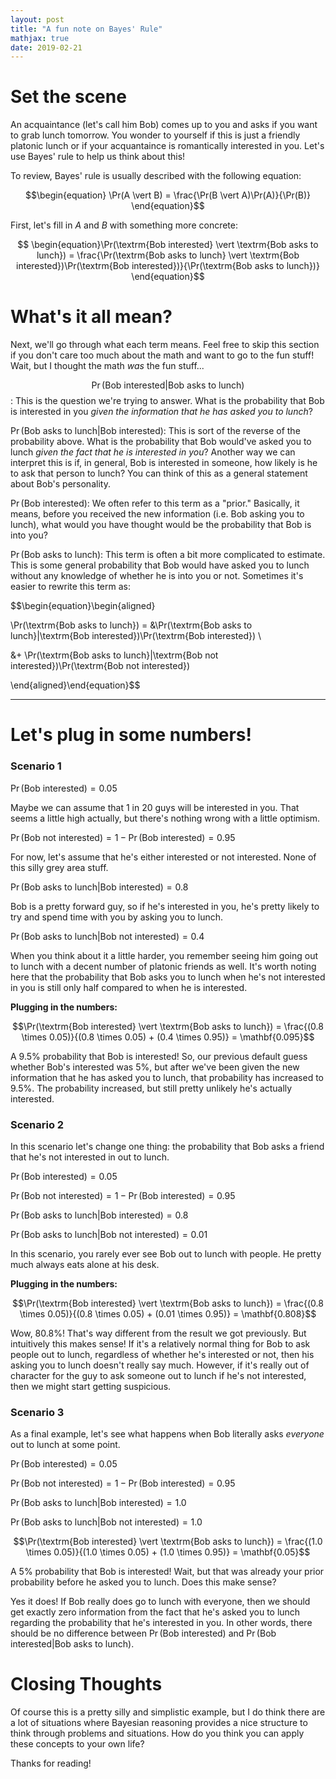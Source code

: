 ```yaml
---
layout: post
title: "A fun note on Bayes' Rule"
mathjax: true
date: 2019-02-21
---
```


# Set the scene

An acquaintance (let's call him Bob) comes up to you and asks if you want to grab lunch tomorrow. You wonder to yourself if this is just a friendly platonic lunch or if your acquantaince is romantically interested in you. Let's use Bayes' rule to help us think about this!

To review, Bayes' rule is usually described with the following equation:

$$\begin{equation} \Pr(A \vert B) = \frac{\Pr(B \vert A)\Pr(A)}{\Pr(B)} \end{equation}​$$

First, let's fill in $A​$ and $B​$ with something more concrete:

$$ \begin{equation}\Pr(\textrm{Bob interested} \vert \textrm{Bob asks to lunch}) = \frac{\Pr(\textrm{Bob asks to lunch} \vert \textrm{Bob interested})\Pr(\textrm{Bob interested})}{\Pr(\textrm{Bob asks to lunch})} \end{equation}​$$

# What's it all mean?

Next, we'll go through what each term means. Feel free to skip this section if you don't care too much about the math and want to go to the fun stuff! Wait, but I thought the math *was* the fun stuff...

$$\Pr(\textrm{Bob interested} \vert \textrm{Bob asks to lunch})$$: This is the question we're trying to answer. What is the probability that Bob is interested in you *given the information that he has asked you to lunch*?

$\Pr(\textrm{Bob asks to lunch} \vert \textrm{Bob interested})​$: This is sort of the reverse of the probability above. What is the probability that Bob would've asked you to lunch *given the fact that he is interested in you*? Another way we can interpret this is if, in general, Bob is interested in someone, how likely is he to ask that person to lunch? You can think of this as a general statement about Bob's personality.

$\Pr(\textrm{Bob interested})$: We often refer to this term as a "prior." Basically, it means, before you received the new information (i.e. Bob asking you to lunch), what would you have thought would be the probability that Bob is into you?

$\Pr(\textrm{Bob asks to lunch})$: This term is often a bit more complicated to estimate. This is some general probability that Bob would have asked you to lunch without any knowledge of whether he is into you or not. Sometimes it's easier to rewrite this term as:

$$\begin{equation}\begin{aligned}

\Pr(\textrm{Bob asks to lunch}) = &\Pr(\textrm{Bob asks to lunch}|\textrm{Bob interested})\Pr(\textrm{Bob interested})  \\

&+ \Pr(\textrm{Bob asks to lunch}|\textrm{Bob not interested})\Pr(\textrm{Bob not interested})

\end{aligned}\end{equation}$$



---

# Let's plug in some numbers!

### Scenario 1

$\Pr(\textrm{Bob interested}) = 0.05​$

Maybe we can assume that 1 in 20 guys will be interested in you. That seems a little high actually, but there's nothing wrong with a little optimism.

$\Pr(\textrm{Bob not interested}) = 1 - \Pr(\textrm{Bob interested})  = 0.95​$

For now, let's assume that he's either interested or not interested. None of this silly grey area stuff.

$\Pr(\textrm{Bob asks to lunch} \vert \textrm{Bob interested}) = 0.8$

Bob is a pretty forward guy, so if he's interested in you, he's pretty likely to try and spend time with you by asking you to lunch.

$\Pr(\textrm{Bob asks to lunch} \vert \textrm{Bob not interested}) = 0.4​$

When you think about it a little harder, you remember seeing him going out to lunch with a decent number of platonic friends as well. It's worth noting here that the probability that Bob asks you to lunch when he's not interested in you is still only half compared to when he is interested.

**Plugging in the numbers:**

$$\Pr(\textrm{Bob interested} \vert \textrm{Bob asks to lunch}) = \frac{(0.8 \times 0.05)}{(0.8 \times 0.05) + (0.4 \times 0.95)} = \mathbf{0.095}$$

A 9.5% probability that Bob is interested! So, our previous default guess whether Bob's interested was 5%, but after we've been given the new information that he has asked you to lunch, that probability has increased to 9.5%. The probability increased, but still pretty unlikely he's actually interested.

### Scenario 2

In this scenario let's change one thing: the probability that Bob asks a friend that he's not interested in out to lunch.

$\Pr(\textrm{Bob interested}) = 0.05​$

$\Pr(\textrm{Bob not interested}) = 1 - \Pr(\textrm{Bob interested})  = 0.95$

$\Pr(\textrm{Bob asks to lunch} \vert \textrm{Bob interested}) = 0.8$

$\Pr(\textrm{Bob asks to lunch} \vert \textrm{Bob not interested}) = 0.01​$

In this scenario, you rarely ever see Bob out to lunch with people. He pretty much always eats alone at his desk.

**Plugging in the numbers:**

$$\Pr(\textrm{Bob interested} \vert \textrm{Bob asks to lunch}) = \frac{(0.8 \times 0.05)}{(0.8 \times 0.05) + (0.01 \times 0.95)} = \mathbf{0.808}$$

Wow, 80.8%! That's way different from the result we got previously. But intuitively this makes sense! If it's a relatively normal thing for Bob to ask people out to lunch, regardless of whether he's interested or not, then his asking you to lunch doesn't really say much. However, if it's really out of character for the guy to ask someone out to lunch if he's not interested, then we might start getting suspicious.

### Scenario 3

As a final example, let's see what happens when Bob literally asks *everyone* out to lunch at some point.

$\Pr(\textrm{Bob interested}) = 0.05​$

$\Pr(\textrm{Bob not interested}) = 1 - \Pr(\textrm{Bob interested})  = 0.95​$

$\Pr(\textrm{Bob asks to lunch} \vert \textrm{Bob interested}) = 1.0​$

$\Pr(\textrm{Bob asks to lunch} \vert \textrm{Bob not interested}) = 1.0​$

$$\Pr(\textrm{Bob interested} \vert \textrm{Bob asks to lunch}) = \frac{(1.0 \times 0.05)}{(1.0 \times 0.05) + (1.0 \times 0.95)} = \mathbf{0.05}$$

A 5% probability that Bob is interested! Wait, but that was already your prior probability before he asked you to lunch. Does this make sense?

Yes it does! If Bob really does go to lunch with everyone, then we should get exactly zero information from the fact that he's asked you to lunch regarding the probability that he's interested in you. In other words, there should be no difference between $\Pr(\textrm{Bob interested})$ and $\Pr(\textrm{Bob interested} \vert \textrm{Bob asks to lunch})$. 

# Closing Thoughts

Of course this is a pretty silly and simplistic example, but I do think there are a lot of situations where Bayesian reasoning provides a nice structure to think through problems and situations. How do you think you can apply these concepts to your own life?

Thanks for reading!
